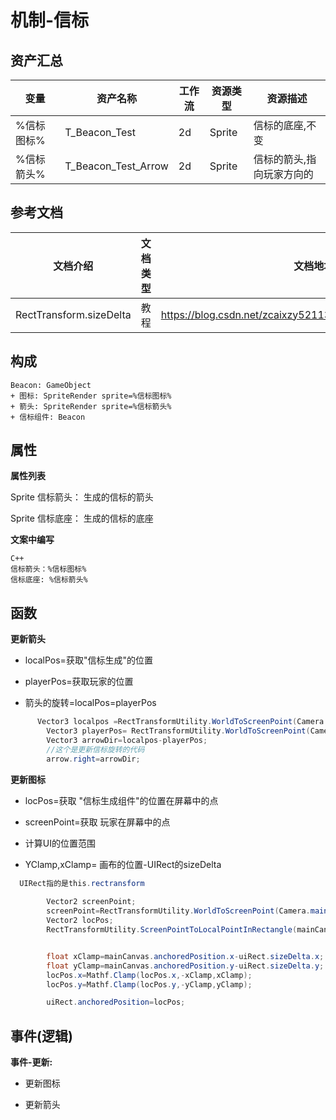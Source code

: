 # 机制-信标

## 资产汇总

| 变量       | 资产名称            | 工作流 | 资源类型 | 资源描述                  |
|------------|---------------------|--------|----------|---------------------------|
| %信标图标% | T_Beacon_Test       | 2d     | Sprite   | 信标的底座,不变           |
| %信标箭头% | T_Beacon_Test_Arrow | 2d     | Sprite   | 信标的箭头,指向玩家方向的 |

## 参考文档

| 文档介绍                | 文档类型 | 文档地址                                                        |
|-------------------------|----------|-----------------------------------------------------------------|
| RectTransform.sizeDelta | 教程     | <https://blog.csdn.net/zcaixzy5211314/article/details/86839636> |

## 构成

```
Beacon: GameObject
+ 图标: SpriteRender sprite=%信标图标%
+ 箭头: SpriteRender sprite=%信标箭头%
+ 信标组件: Beacon

```
## 属性

**属性列表**

Sprite 信标箭头： 生成的信标的箭头

Sprite 信标底座： 生成的信标的底座

**文案中编写**

```
C++
信标箭头：%信标图标%
信标底座: %信标箭头%
```
## 函数

**更新箭头**

-   localPos=获取"信标生成"的位置

-   playerPos=获取玩家的位置

-   箭头的旋转=localPos=playerPos

```C#
      Vector3 localpos =RectTransformUtility.WorldToScreenPoint(Camera.main,transform.position);
        Vector3 playerPos= RectTransformUtility.WorldToScreenPoint(Camera.main,player.position);
        Vector3 arrowDir=localpos-playerPos;
        //这个是更新信标旋转的代码
        arrow.right=arrowDir;
```

**更新图标**

-   locPos=获取 "信标生成组件"的位置在屏幕中的点

-   screenPoint=获取 玩家在屏幕中的点

-   计算UI的位置范围

-   YClamp,xClamp= 画布的位置-UIRect的sizeDelta
```c#
  UIRect指的是this.rectransform
     
        Vector2 screenPoint;
        screenPoint=RectTransformUtility.WorldToScreenPoint(Camera.main,currentPos);
        Vector2 locPos;
        RectTransformUtility.ScreenPointToLocalPointInRectangle(mainCanvas,screenPoint,null,out locPos);


        float xClamp=mainCanvas.anchoredPosition.x-uiRect.sizeDelta.x;
        float yClamp=mainCanvas.anchoredPosition.y-uiRect.sizeDelta.y;
        locPos.x=Mathf.Clamp(locPos.x,-xClamp,xClamp);
        locPos.y=Mathf.Clamp(locPos.y,-yClamp,yClamp);

        uiRect.anchoredPosition=locPos;


```

## 事件(逻辑)

**事件-更新:**

-   更新图标

-   更新箭头
